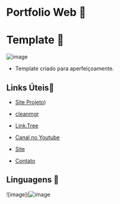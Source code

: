 # Portfolio Web 🚀

# Template 📸

![image](![image](https://github.com/user-attachments/assets/e14a4ac4-d262-4f74-891d-649920cdcdb5)
)

- Template criado para aperfeiçoamente.

## Links Úteis🚀
- [Site Projeto](https://dannroch4.github.io/portiempresa/))

- [cleanmgr](https://learn.microsoft.com/pt-br/windows-server/administration/windows-commands/cleanmgr)
- [Link.Tree](https://linktr.ee/danntech)
- [Canal no Youtube](https://www.youtube.com/@DannTech)
- [Site](https://www.portaldrztutors.com.br/)
- [Contato](mailto:technoplay.oficial@gmail.com)

## Linguagens 🚀

![image](![image](https://github.com/user-attachments/assets/2f9940c1-ab2b-431e-adeb-676e348e6a75)

